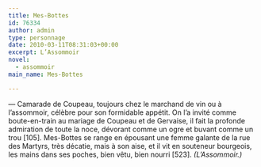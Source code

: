 ```yaml
---
title: Mes-Bottes
id: 76334
author: admin
type: personnage
date: 2010-03-11T08:31:03+00:00
excerpt: L’Assommoir
novel:
  - assommoir
main_name: Mes-Bottes

---
```

— Camarade de Coupeau, toujours chez le marchand de vin ou à l’assommoir, célèbre pour son formidable appétit. On l’a invité comme boute-en-train au mariage de Coupeau et de Gervaise, il fait la profonde admiration de toute la noce, dévorant comme un ogre et buvant comme un trou [105]. Mes-Bottes se range en épousant une femme galante de la rue des Martyrs, très décatie, mais à son aise, et il vit en souteneur bourgeois, les mains dans ses poches, bien vêtu, bien nourri [523]. _(L’Assommoir.)_